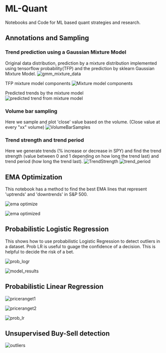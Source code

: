 # ML-Quant
Notebooks and Code for ML based quant strategies and research.

## Annotations and Sampling

### Trend prediction using a Gaussian Mixture Model
Original data distribution, prediction by a mixture distribution implemented using tensorflow probability(TFP) and the prediction by sklearn Gaussian Mixture Model.
![gmm_mixture_data](https://github.com/kaneelgit/ML-Quant/assets/85404022/f6b0b76d-8f23-4626-8e0c-71a55a721af8)

TFP mixture model components
![Mixture model components ](https://github.com/kaneelgit/ML-Quant/assets/85404022/8934afc3-7cf7-4e2f-a75e-d166a1e98401)

Predicted trends by the mixture model
![predicted trend from mixture model](https://github.com/kaneelgit/ML-Quant/assets/85404022/926c70e7-8cc2-40f1-a7f1-5d8c06eb37cf)

### Volume bar sampling
Here we sample and plot 'close' value based on the volume. (Close value at every "xx" volume)
![VolumeBarSamples](https://github.com/kaneelgit/ML-Quant/assets/85404022/79adf80e-8f49-4cfa-aed0-c845aab7d052)

### Trend strength and trend period
Here we generate trends (% increase or decrease in SPY) and find the trend strength (value between 0 and 1 depending on how long the trend last) and trend period (how long the trend last).
![TrendStrength](https://github.com/kaneelgit/ML-Quant/assets/85404022/a11d9f7f-ee22-4dfa-86e8-67c8f94ba04f)
![trend_period](https://github.com/kaneelgit/ML-Quant/assets/85404022/a3b697b5-09d4-43aa-ae6d-32b7325dbf26)


## EMA Optimization
This notebook has a method to find the best EMA lines that represent 'uptrends' and 'downtrends' in S&P 500.

![ema optimize](https://github.com/kaneelgit/ML-Quant/assets/85404022/5eda7ba5-bec7-4602-b0c8-bf9742ffaa1b)

![ema optimized](https://github.com/kaneelgit/ML-Quant/assets/85404022/e8579eab-7cb6-478d-b9e5-0b52580ed130)

## Probabilistic Logistic Regression
This shows how to use probabilistic Logistic Regression to detect outliers in a dataset. Prob LR is useful to guage the confidence of a decision. This is helpful to decide the risk of a bet. 

![prob_logr](https://github.com/kaneelgit/ML-Quant/assets/85404022/bd3dddaf-4364-49b6-8ad0-9c9132ddd981)

![model_results](https://github.com/kaneelgit/ML-Quant/assets/85404022/1429866a-553a-42c7-84ed-198e92f2cd23)

## Probabilistic Linear Regression

![priceranget1](https://github.com/kaneelgit/ML-Quant/assets/85404022/b835b6d6-af3f-45a0-81d5-2d9cbdb07d57)

![priceranget2](https://github.com/kaneelgit/ML-Quant/assets/85404022/704b4cb0-8452-4d3a-b2d5-c8ff10549c84)

![prob_lr](https://github.com/kaneelgit/ML-Quant/assets/85404022/c3069aa7-67b4-420c-a595-71eb2b689a9a)

## Unsupervised Buy-Sell detection

![outliers](https://user-images.githubusercontent.com/85404022/219976291-3b833654-fa04-4009-ae5f-f7139881732e.png)


